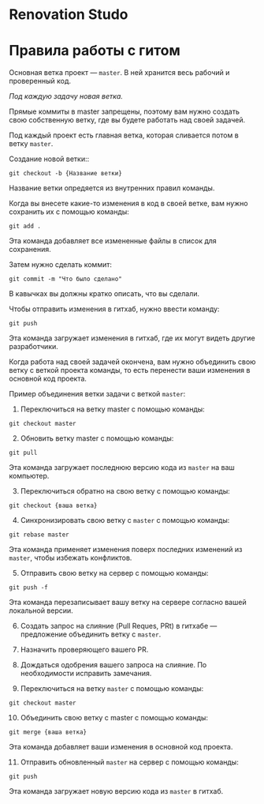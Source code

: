 # Renovation Studo

# Правила работы с гитом

Основная ветка проект — `master`. В ней хранится весь рабочий и проверенный код.

*Под каждую задачу новая ветка.*

Прямые коммиты в master запрещены, поэтому вам нужно создать свою собственную ветку, где вы будете работать над своей задачей. 

Под каждый проект есть главная ветка, которая сливается потом в ветку `master`.

Создание новой ветки::

`git checkout -b {Название ветки}`

Название ветки опредяется из внутренних правил команды.

Когда вы внесете какие-то изменения в код в своей ветке, вам нужно сохранить их с помощью команды:

`git add .`

Эта команда добавляет все измененные файлы в список для сохранения.

Затем нужно сделать коммит:

`git commit -m "Что было сделано"`

В кавычках вы должны кратко описать, что вы сделали.

Чтобы отправить изменения в гитхаб, нужно ввести команду:

`git push`

Эта команда загружает изменения в гитхаб, где их могут видеть другие разработчики.

Когда работа над своей задачей окончена, вам нужно объединить свою ветку с веткой проекта команды, то есть перенести ваши изменения в основной код проекта.

Пример объединения ветки задачи с веткой `master`:

1. Переключиться на ветку master с помощью команды:

`git checkout master`

2. Обновить ветку master с помощью команды:

`git pull`

Эта команда загружает последнюю версию кода из `master` на ваш компьютер.

3. Переключиться обратно на свою ветку с помощью команды:

`git checkout {ваша ветка}`

4. Синхронизировать свою ветку с `master` с помощью команды:

`git rebase master`

Эта команда применяет изменения поверх последних изменений из `master`, чтобы избежать конфликтов.

5. Отправить свою ветку на сервер с помощью команды:

`git push -f`

Эта команда перезаписывает вашу ветку на сервере согласно вашей локальной версии.

6. Создать запрос на слияние (Pull Reques, PRt) в гитхабе — предложение объединить ветку с `master`.

7. Назначить проверяющего вашего PR.

8. Дождаться одобрения вашего запроса на слияние. По необходимости исправить замечания.

9. Переключиться на ветку `master` с помощью команды:

`git checkout master`

10. Объединить свою ветку с master с помощью команды:

`git merge {ваша ветка}`

Эта команда добавляет ваши изменения в основной код проекта.

11. Отправить обновленный `master` на сервер с помощью команды:

`git push`

Эта команда загружает новую версию кода из `master` в гитхаб.
